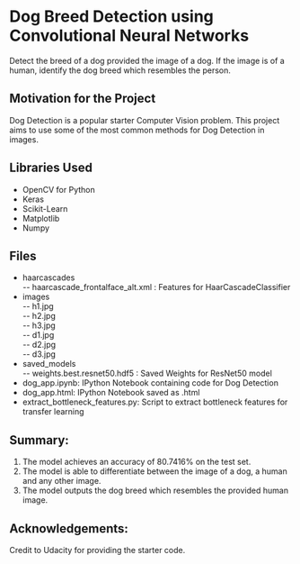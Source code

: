# Dog Breed Detection using Convolutional Neural Networks
Detect the breed of a dog provided the image of a dog. If the image is of a human, identify the dog breed which resembles the person. 

## Motivation for the Project
Dog Detection is a popular starter Computer Vision problem. This project aims to use some of the most common methods for Dog Detection in images.

## Libraries Used
- OpenCV for Python
- Keras
- Scikit-Learn
- Matplotlib
- Numpy

## Files

- haarcascades
<br> -- haarcascade_frontalface_alt.xml : Features for HaarCascadeClassifier
- images
<br> -- h1.jpg
<br> -- h2.jpg
<br> -- h3.jpg
<br> -- d1.jpg
<br> -- d2.jpg
<br> -- d3.jpg
- saved_models
<br> -- weights.best.resnet50.hdf5 : Saved Weights for ResNet50 model
- dog_app.ipynb: IPython Notebook containing code for Dog Detection
- dog_app.html: IPython Notebook saved as .html
- extract_bottleneck_features.py: Script to extract bottleneck features for transfer learning

## Summary:
1. The model achieves an accuracy of 80.7416% on the test set.
2. The model is able to differentiate between the image of a dog, a human and any other image.
3. The model outputs the dog breed which resembles the provided human image.

## Acknowledgements:
Credit to Udacity for providing the starter code. 
